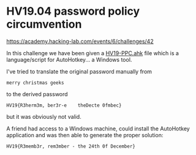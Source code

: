 # HV19.04 password policy circumvention

https://academy.hacking-lab.com/events/6/challenges/42

In this challenge we have been given a [HV19-PPC.ahk](HV19-PPC.ahk) file which is a language/script for AutoHotkey... a Windows tool.

I've tried to translate the original password manually from

    merry christmas geeks

to the derived password

    HV19{R3herm3m, ber3r-e    theDecte 0fmbec}

but it was obviously not valid.

A friend had access to a Windows machine, could install the AutoHotkey application and was then able to generate the proper solution:

    HV19{R3memb3r, rem3mber - the 24th 0f December}

